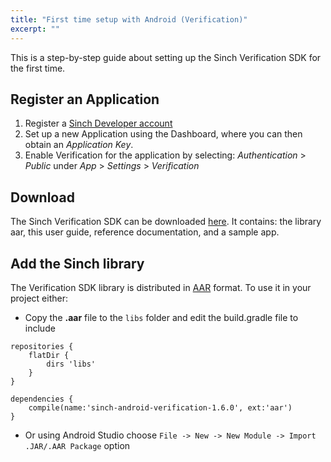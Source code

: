 ```yaml
---
title: "First time setup with Android (Verification)"
excerpt: ""
---
```

This is a step-by-step guide about setting up the Sinch Verification SDK for the first time.

## Register an Application

1.  Register a [Sinch Developer account](https://portal.sinch.com/#/signup)
2.  Set up a new Application using the Dashboard, where you can then obtain an *Application Key*.
3.  Enable Verification for the application by selecting: *Authentication* \> *Public* under *App* \> *Settings* \> *Verification*

## Download

The Sinch Verification SDK can be downloaded [here](https://sinch.readme.io/page/downloads). It contains: the library aar, this user guide, reference documentation, and a sample app.

## Add the Sinch library

The Verification SDK library is distributed in [AAR](http://tools.android.com/tech-docs/new-build-system/aar-format) format. To use it in your project either:

  - Copy the **.aar** file to the `libs` folder and edit the build.gradle file to include
```text
repositories {
    flatDir {
        dirs 'libs'
    }
}

dependencies {
    compile(name:'sinch-android-verification-1.6.0', ext:'aar')
}
```


  - Or using Android Studio choose `File -> New -> New Module -> Import .JAR/.AAR Package` option